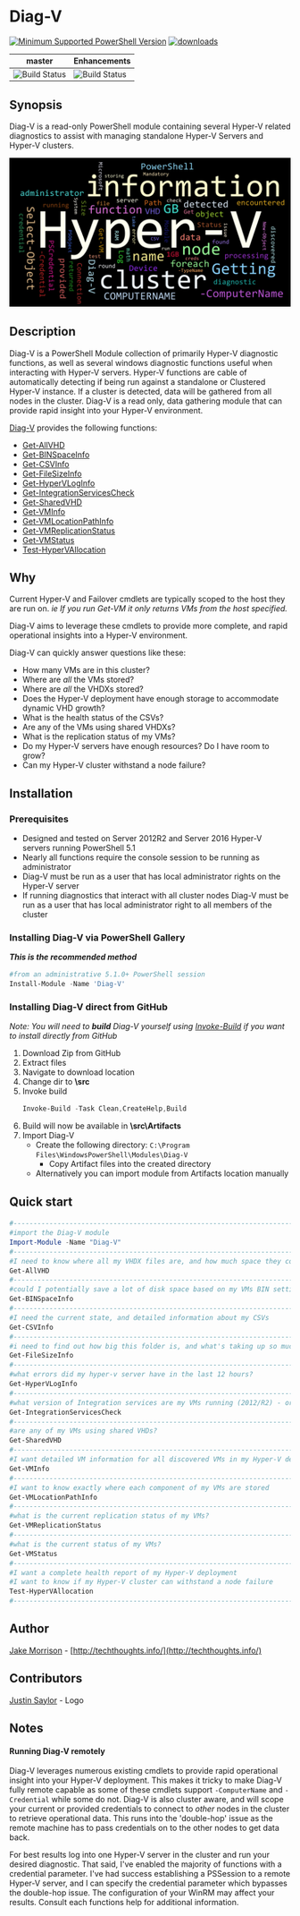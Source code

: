 # Diag-V

[![Minimum Supported PowerShell Version](https://img.shields.io/badge/PowerShell-5.1-blue.svg)](https://github.com/PowerShell/PowerShell)
[![downloads](https://img.shields.io/powershellgallery/dt/Diag-V.svg?label=downloads)](https://www.powershellgallery.com/packages/Diag-V)

master | Enhancements
--- | ---
![Build Status](https://codebuild.us-west-2.amazonaws.com/badges?uuid=eyJlbmNyeXB0ZWREYXRhIjoiU1FRSnE3aFlRbnVsd3R4aDBYS2JjUlh3OGlnZmRadW9CeWVucTcwRFJnQktnSjdraFNmL05ZMGlRSzRsZFhCbE54Z204anJheTd5QThzQjNwOUhOaytnPSIsIml2UGFyYW1ldGVyU3BlYyI6ImZTT1g2akZaTXJqSWJscEIiLCJtYXRlcmlhbFNldFNlcmlhbCI6MX0%3D&branch=master) | ![Build Status](https://codebuild.us-west-2.amazonaws.com/badges?uuid=eyJlbmNyeXB0ZWREYXRhIjoiaW1BTGJMNnBkckVnNnlYUTZZbXF2MFh1UVRiS2tEZHRVdk9XTFRMdVdqT1AxNjlVaGVEMm1WTjBHK3lXVkpNTEI3S2F4UloyQURPY1Y5SUU1MjlRdkFzPSIsIml2UGFyYW1ldGVyU3BlYyI6IjN4TWx0T1F0bzJyYlNCRmkiLCJtYXRlcmlhbFNldFNlcmlhbCI6MX0%3D&branch=Enhancements)

## Synopsis

Diag-V is a read-only PowerShell module containing several Hyper-V related diagnostics to assist with managing standalone Hyper-V Servers and Hyper-V clusters.

![Diag-V PS Word Cloud](media/Diag-V.png "Diag-V PSWord Cloud")

## Description

Diag-V is a PowerShell Module collection of primarily Hyper-V diagnostic functions, as well as several windows diagnostic functions useful when interacting with Hyper-V servers. Hyper-V functions are cable of automatically detecting if being run against a standalone or Clustered Hyper-V instance. If a cluster is detected, data will be gathered from all nodes in the cluster. Diag-V is a read only, data gathering module that can provide rapid insight into your Hyper-V environment.

[Diag-V](docs/Diag-V.md) provides the following functions:

* [Get-AllVHD](docs/Get-AllVHD.md)
* [Get-BINSpaceInfo](docs/Get-BINSpaceInfo.md)
* [Get-CSVInfo](docs/Get-CSVInfo.md)
* [Get-FileSizeInfo](docs/Get-FileSizeInfo.md)
* [Get-HyperVLogInfo](docs/Get-HyperVLogInfo.md)
* [Get-IntegrationServicesCheck](docs/Get-IntegrationServicesCheck.md)
* [Get-SharedVHD](docs/Get-SharedVHD.md)
* [Get-VMInfo](docs/Get-VMInfo.md)
* [Get-VMLocationPathInfo](docs/Get-VMLocationPathInfo.md)
* [Get-VMReplicationStatus](docs/Get-VMReplicationStatus.md)
* [Get-VMStatus](docs/Get-VMStatus.md)
* [Test-HyperVAllocation](docs/Test-HyperVAllocation.md)

## Why

Current Hyper-V and Failover cmdlets are typically scoped to the host they are run on. *ie If you run Get-VM it only returns VMs from the host specified.*

Diag-V aims to leverage these cmdlets to provide more complete, and rapid operational insights into a Hyper-V environment.

Diag-V can quickly answer questions like these:

* How many VMs are in this cluster?
* Where are *all* the VMs stored?
* Where are *all* the VHDXs stored?
* Does the Hyper-V deployment have enough storage to accommodate dynamic VHD growth?
* What is the health status of the CSVs?
* Are any of the VMs using shared VHDXs?
* What is the replication status of my VMs?
* Do my Hyper-V servers have enough resources? Do I have room to grow?
* Can my Hyper-V cluster withstand a node failure?

## Installation

### Prerequisites

* Designed and tested on Server 2012R2 and Server 2016 Hyper-V servers running PowerShell 5.1
* Nearly all functions require the console session to be running as administrator
* Diag-V must be run as a user that has local administrator rights on the Hyper-V server
* If running diagnostics that interact with all cluster nodes Diag-V must be run as a user that has local administrator right to all members of the cluster

### Installing Diag-V via PowerShell Gallery

***This is the recommended method***

```powershell
#from an administrative 5.1.0+ PowerShell session
Install-Module -Name 'Diag-V'
```

### Installing Diag-V direct from GitHub

*Note: You will need to **build** Diag-V yourself using [Invoke-Build](https://github.com/nightroman/Invoke-Build) if you want to install directly from GitHub*

1. Download Zip from GitHub
2. Extract files
3. Navigate to download location
4. Change dir to **\src**
5. Invoke build
    ``` powershell
    Invoke-Build -Task Clean,CreateHelp,Build
    ```
6. Build will now be available in **\src\Artifacts**
7. Import Diag-V
    * Create the following directory: ```C:\Program Files\WindowsPowerShell\Modules\Diag-V```
      * Copy Artifact files into the created directory
    * Alternatively you can import module from Artifacts location manually

## Quick start

``` powershell
#-----------------------------------------------------------------------------
#import the Diag-V module
Import-Module -Name "Diag-V"
#-----------------------------------------------------------------------------
#I need to know where all my VHDX files are, and how much space they could grow to
Get-AllVHD
#-----------------------------------------------------------------------------
#could I potentially save a lot of disk space based on my VMs BIN settings?
Get-BINSpaceInfo
#-----------------------------------------------------------------------------
#I need the current state, and detailed information about my CSVs
Get-CSVInfo
#-----------------------------------------------------------------------------
#i need to find out how big this folder is, and what's taking up so much space
Get-FileSizeInfo
#-----------------------------------------------------------------------------
#what errors did my hyper-v server have in the last 12 hours?
Get-HyperVLogInfo
#-----------------------------------------------------------------------------
#what version of Integration services are my VMs running (2012/R2) - or what features are activated?
Get-IntegrationServicesCheck
#-----------------------------------------------------------------------------
#are any of my VMs using shared VHDs?
Get-SharedVHD
#-----------------------------------------------------------------------------
#I want detailed VM information for all discovered VMs in my Hyper-V deployment
Get-VMInfo
#-----------------------------------------------------------------------------
#I want to know exactly where each component of my VMs are stored
Get-VMLocationPathInfo
#-----------------------------------------------------------------------------
#what is the current replication status of my VMs?
Get-VMReplicationStatus
#-----------------------------------------------------------------------------
#what is the current status of my VMs?
Get-VMStatus
#-----------------------------------------------------------------------------
#I want a complete health report of my Hyper-V deployment
#I want to know if my Hyper-V cluster can withstand a node failure
Test-HyperVAllocation
#-----------------------------------------------------------------------------
```

## Author

[Jake Morrison](https://twitter.com/JakeMorrison) - [http://techthoughts.info/](http://techthoughts.info/)

## Contributors

[Justin Saylor](https://twitter.com/XJustinSaylorX) - Logo

## Notes

#### Running Diag-V remotely

Diag-V leverages numerous existing cmdlets to provide rapid operational insight into your Hyper-V deployment. This makes it tricky to make Diag-V fully remote capable as some of these cmdlets support ```-ComputerName``` and ```-Credential``` while some do not. Diag-V is also cluster aware, and will scope your current or provided credentials to connect to *other* nodes in the cluster to retrieve operational data. This runs into the 'double-hop' issue as the remote machine has to pass credentials on to the other nodes to get data back.

For best results log into one Hyper-V server in the cluster and run your desired diagnostic. That said, I've enabled the majority of functions with a credential parameter. I've had success establishing a PSSession to a remote Hyper-V server, and I can specify the credential parameter which bypasses the double-hop issue. The configuration of your WinRM may affect your results. Consult each functions help for additional information.